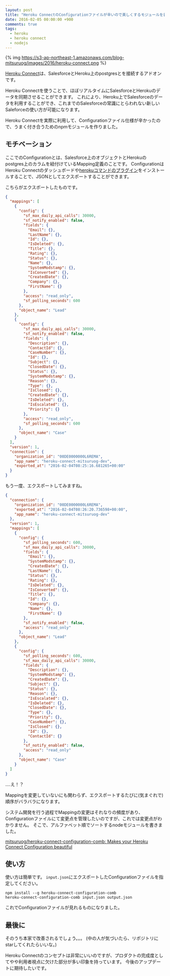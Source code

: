 ```yaml
---
layout: post
title: "Heroku ConnectのConfigurationファイルが辛いので美しくするモジュールを書いた"
date: 2016-02-05 00:00:00 +900
comments: true
tags:
  - heroku
  - heroku connect
  - nodejs
---
```


{% img https://s3-ap-northeast-1.amazonaws.com/blog-mitsuruog/images/2016/heroku-connect.png %}

[Heroku Connect](https://www.heroku.com/connect)は、SalesforceとHeroku上のpostgresとを接続するアドオンです。

Heroku Connectを使うことで、ほぼリアルタイムにSalesforceとHerokuのデータを同期させることができます。
これにより、Heroku上でSalesforceのデータを利用することができ、これまでのSalesforceの常識にとらわれない新しいSaleforceの使い方が可能になります。

Heroku Connectを実際に利用して、Configurationファイル仕様が辛かったので、うまく付き合うためのnpmモジュールを作りました。

<!-- more -->

 ## モチベーション

ここでのConfigurationとは、Salesforce上のオブジェクトとHerokuのpostgres上のカラムを紐付けているMapping定義のことです。
ConfigurationはHeroku Connectのダッシュボードや[herokuコマンドのプラグイン](https://github.com/heroku/heroku-connect-plugin)をインストールすることで、JSONとしてエクスポートすることができます。

こちらがエクスポートしたものです。

```json
{
  "mappings": [
    {
      "config": {
        "sf_max_daily_api_calls": 30000,
        "sf_notify_enabled": false,
        "fields": {
          "Email": {},
          "LastName": {},
          "Id": {},
          "IsDeleted": {},
          "Title": {},
          "Rating": {},
          "Status": {},
          "Name": {},
          "SystemModstamp": {},
          "IsConverted": {},
          "CreatedDate": {},
          "Company": {},
          "FirstName": {}
        },
        "access": "read_only",
        "sf_polling_seconds": 600
      },
      "object_name": "Lead"
    },
    {
      "config": {
        "sf_max_daily_api_calls": 30000,
        "sf_notify_enabled": false,
        "fields": {
          "Description": {},
          "ContactId": {},
          "CaseNumber": {},
          "Id": {},
          "Subject": {},
          "ClosedDate": {},
          "Status": {},
          "SystemModstamp": {},
          "Reason": {},
          "Type": {},
          "IsClosed": {},
          "CreatedDate": {},
          "IsDeleted": {},
          "IsEscalated": {},
          "Priority": {}
        },
        "access": "read_only",
        "sf_polling_seconds": 600
      },
      "object_name": "Case"
    }
  ],
  "version": 1,
  "connection": {
    "organization_id": "00DE0000000L6REMA",
    "app_name": "heroku-connect-mitsuruog-dev",
    "exported_at": "2016-02-04T08:25:16.681265+00:00"
  }
}
```

もう一度、エクスポートしてみますね。

```json
{
  "connection": {
    "organization_id": "00DE0000000L6REMA",
    "exported_at": "2016-02-04T08:26:20.736598+00:00",
    "app_name": "heroku-connect-mitsuruog-dev"
  },
  "version": 1,
  "mappings": [
    {
      "config": {
        "sf_polling_seconds": 600,
        "sf_max_daily_api_calls": 30000,
        "fields": {
          "Email": {},
          "SystemModstamp": {},
          "CreatedDate": {},
          "LastName": {},
          "Status": {},
          "Rating": {},
          "IsDeleted": {},
          "IsConverted": {},
          "Title": {},
          "Id": {},
          "Company": {},
          "Name": {},
          "FirstName": {}
        },
        "sf_notify_enabled": false,
        "access": "read_only"
      },
      "object_name": "Lead"
    },
    {
      "config": {
        "sf_polling_seconds": 600,
        "sf_max_daily_api_calls": 30000,
        "fields": {
          "Description": {},
          "SystemModstamp": {},
          "CreatedDate": {},
          "Subject": {},
          "Status": {},
          "Reason": {},
          "IsEscalated": {},
          "IsDeleted": {},
          "ClosedDate": {},
          "Type": {},
          "Priority": {},
          "CaseNumber": {},
          "IsClosed": {},
          "Id": {},
          "ContactId": {}
        },
        "sf_notify_enabled": false,
        "access": "read_only"
      },
      "object_name": "Case"
    }
  ]
}
```

....え！？

Mappingを変更していないにも関わらず、エクスポートするたびに(気まぐれで)順序がバラバラになります。

システム開発を行う過程でMappingの変更はそれなりの頻度があり、Configurationファイルにて変更点を管理したいのですが、これでは変更点がわかりません。
そこで、アルファベット順でソートするnodeモジュールを書きました。

[mitsuruog/heroku-connect-configuration-comb: Makes your Heroku Connect Configuration beautiful](https://github.com/mitsuruog/heroku-connect-configuration-comb)

## 使い方

使い方は簡単です。
`input.json`にエクスポートしたConfigurationファイルを指定してください。

```
npm install --g heroku-connect-configuration-comb
heroku-connect-configuration-comb input.json output.json
```

これでConfigurationファイルが見れるものになりました。

## 最後に

そのうち本家で改善されるでしょう。。。
(中の人が気づいたら、リポジトリにstarしてくれたらいいな。)

Heroku Connectのコンセプトは非常にいいのですが、プロダクトの完成度としてやや利用者視点に欠けた部分が多い印象を持っています。
今後のアップデートに期待したいです。

